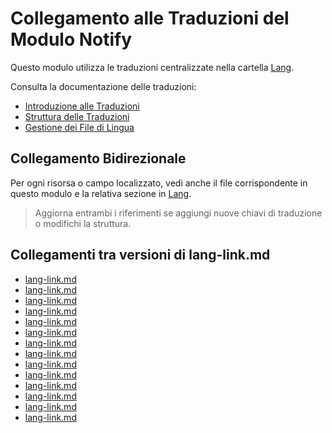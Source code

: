 # Collegamento alle Traduzioni del Modulo Notify

Questo modulo utilizza le traduzioni centralizzate nella cartella [Lang](../../Lang/docs/).

Consulta la documentazione delle traduzioni:
- [Introduzione alle Traduzioni](../../Lang/docs/introduction.md)
- [Struttura delle Traduzioni](../../Lang/docs/structure.md)
- [Gestione dei File di Lingua](../../Lang/docs/module_lang.md)

## Collegamento Bidirezionale

Per ogni risorsa o campo localizzato, vedi anche il file corrispondente in questo modulo e la relativa sezione in [Lang](../../Lang/docs/).

> Aggiorna entrambi i riferimenti se aggiungi nuove chiavi di traduzione o modifichi la struttura.

## Collegamenti tra versioni di lang-link.md
* [lang-link.md](../../../Chart/docs/lang-link.md)
* [lang-link.md](../../../Reporting/docs/lang-link.md)
* [lang-link.md](../../../Gdpr/docs/lang-link.md)
* [lang-link.md](../../../Notify/docs/lang-link.md)
* [lang-link.md](../../../Xot/docs/lang-link.md)
* [lang-link.md](../../../Dental/docs/lang-link.md)
* [lang-link.md](../../../User/docs/lang-link.md)
* [lang-link.md](../../../UI/docs/lang-link.md)
* [lang-link.md](../../../Job/docs/lang-link.md)
* [lang-link.md](../../../Media/docs/lang-link.md)
* [lang-link.md](../../../Tenant/docs/lang-link.md)
* [lang-link.md](../../../Activity/docs/lang-link.md)
* [lang-link.md](../../../Patient/docs/lang-link.md)
* [lang-link.md](../../../Cms/docs/lang-link.md)


